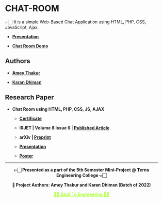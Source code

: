 # CHAT-ROOM

👉🏻 It is a simple Web-Based Chat Application using HTML, PHP, CSS, JavaScript, Ajax.

 - **[Presentation](https://github.com/Amey-Thakur/CHAT-ROOM/blob/main/CHAT%20ROOM%20USING%20HTML%2C%20PHP%2C%20CSS%2C%20JS%2C%20AJAX%20PRESENTATION.pdf)**
 
 - **[Chat Room Demo](https://youtu.be/Aem0k2Dl9fU)**


## Authors
  
   - **[Amey Thakur](https://github.com/Amey-Thakur)**
   
   - **[Karan Dhiman](https://github.com/Karan-Dhiman)**


## Research Paper

 - **Chat Room using HTML, PHP, CSS, JS, AJAX**
  
   - **[Certificate](https://github.com/Amey-Thakur/ACHIEVEMENTS/blob/main/Research%20Papers/Chat%20Room%20using%20HTML%2C%20PHP%2C%20CSS%2C%20JS%2C%20AJAX/IRJET-%20Chat%20Room%20using%20HTML%2C%20PHP%2C%20CSS%2C%20JS%2C%20AJAX.pdf)**
 
   - **IRJET | Volume 8 Issue 6 | [Published Article](https://www.irjet.net/archives/V8/i6/IRJET-V8I6348.pdf)**
 
   - **arXiv | [Preprint](https://arxiv.org/abs/2106.14704)** 
 
   - **[Presentation](http://dx.doi.org/10.13140/RG.2.2.16257.38248)** 
 
   - **[Poster](http://dx.doi.org/10.13140/RG.2.2.19421.95203)**
  
---

<p align="center"> <b> 👉🏻 Presented as a part of the 5th Semester Mini-Project @ Terna Engineering College 👈🏻 <b> </p>

<p align="center"> <b> 👷 Project Authors: Amey Thakur and Karan Dhiman (Batch of 2022) <b> </p>
 
<p align="center"><a href='https://github.com/Amey-Thakur/ENGINEERING', style='color: greenyellow;'> ✌🏻 Back To Engineering ✌🏻</p>
